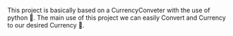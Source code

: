 This project is basically based on a CurrencyConveter with the use of python 💸.
The main use of this project we can easily Convert and Currency to our desired Currency 💸.
